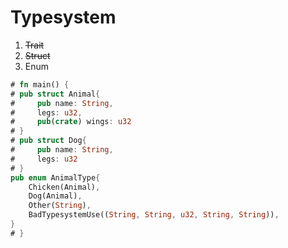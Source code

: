 # Typesystem
1. ~~Trait~~
2. ~~Struct~~
3. Enum

```rust
# fn main() {
# pub struct Animal{
#     pub name: String,
#     legs: u32,
#     pub(crate) wings: u32
# }
# pub struct Dog{
#     pub name: String,
#     legs: u32
# }
pub enum AnimalType{
    Chicken(Animal),
    Dog(Animal),
    Other(String),
    BadTypesystemUse((String, String, u32, String, String)),
}
# }
```
